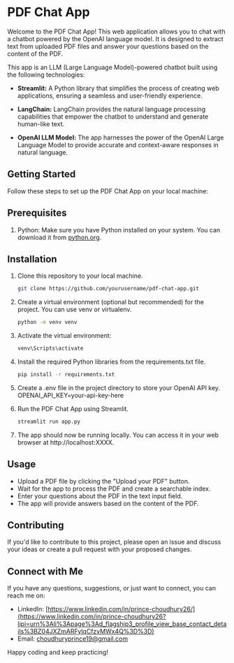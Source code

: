 # PDF Chat App

Welcome to the PDF Chat App! This web application allows you to chat with a chatbot powered by the OpenAI language model. It is designed to extract text from uploaded PDF files and answer your questions based on the content of the PDF.

This app is an LLM (Large Language Model)-powered chatbot built using the following technologies:

- **Streamlit:** A Python library that simplifies the process of creating web applications, ensuring a seamless and user-friendly experience.
  
- **LangChain:** LangChain provides the natural language processing capabilities that empower the chatbot to understand and generate human-like text.
  
- **OpenAI LLM Model:** The app harnesses the power of the OpenAI Large Language Model to provide accurate and context-aware responses in natural language.

## Getting Started

Follow these steps to set up the PDF Chat App on your local machine:

## Prerequisites

1. Python: Make sure you have Python installed on your system. You can download it from [python.org](https://www.python.org/downloads/).

## Installation

1. Clone this repository to your local machine.

   ```bash
   git clone https://github.com/yourusername/pdf-chat-app.git

2. Create a virtual environment (optional but recommended) for the project. You can use venv or virtualenv.
   
   ```bash
   python -m venv venv
   
3. Activate the virtual environment:

   ```bash
   venv\Scripts\activate

4. Install the required Python libraries from the requirements.txt file.

   ```bash
   pip install -r requirements.txt
   
5. Create a .env file in the project directory to store your OpenAI API key.
   OPENAI_API_KEY=your-api-key-here
   
6. Run the PDF Chat App using Streamlit.
   
    ```bash
   streamlit run app.py
    
7. The app should now be running locally. You can access it in your web browser at http://localhost:XXXX.

## Usage

   - Upload a PDF file by clicking the "Upload your PDF" button.
   - Wait for the app to process the PDF and create a searchable index.
   - Enter your questions about the PDF in the text input field.
   - The app will provide answers based on the content of the PDF.

## Contributing

If you'd like to contribute to this project, please open an issue and discuss your ideas or create a pull request with your proposed changes.

## Connect with Me

If you have any questions, suggestions, or just want to connect, you can reach me on:

- LinkedIn: [https://www.linkedin.com/in/prince-choudhury26/](https://www.linkedin.com/in/prince-choudhury26?lipi=urn%3Ali%3Apage%3Ad_flagship3_profile_view_base_contact_details%3BZ04JXZmARFylqCfzvMWx4Q%3D%3D)
- Email: [choudhuryprince19@gmail.com](mailto:choudhuryprince19@gmail.com)

Happy coding and keep practicing!
 
